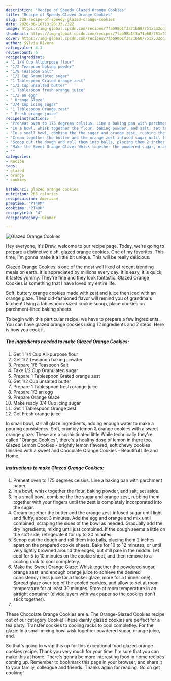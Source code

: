 ```yaml
---
description: "Recipe of Speedy Glazed Orange Cookies"
title: "Recipe of Speedy Glazed Orange Cookies"
slug: 328-recipe-of-speedy-glazed-orange-cookies
date: 2020-06-16T13:28:33.232Z
image: https://img-global.cpcdn.com/recipes/7fab98b1f3a71b68/751x532cq70/glazed-orange-cookies-recipe-main-photo.jpg
thumbnail: https://img-global.cpcdn.com/recipes/7fab98b1f3a71b68/751x532cq70/glazed-orange-cookies-recipe-main-photo.jpg
cover: https://img-global.cpcdn.com/recipes/7fab98b1f3a71b68/751x532cq70/glazed-orange-cookies-recipe-main-photo.jpg
author: Sylvia Rivera
ratingvalue: 4.3
reviewcount: 6
recipeingredient:
- "1 1/4 Cup Allpurpose flour"
- "1/2 Teaspoon baking powder"
- "1/8 Teaspoon Salt"
- "1/2 Cup Granulated sugar"
- "1 Tablespoon Grated orange zest"
- "1/2 Cup unsalted butter"
- "1 Tablespoon fresh orange juice"
- "1/2 an egg"
- " Orange Glaze"
- "3/4 Cup icing sugar"
- "1 Tablespoon Orange zest"
- " Fresh orange juice"
recipeinstructions:
- "Preheat oven to 175 degrees celsius. Line a baking pan with parchment paper."
- "In a bowl, whisk together the flour, baking powder, and salt; set aside."
- "In a small bowl, combine the the sugar and orange zest, rubbing them together with your fingers until the zest is completely incorporated into the sugar."
- "Cream together the butter and the orange zest-infused sugar until light and fluffy, about 3 minutes. Add the egg and orange and mix until combined, scraping the sides of the bowl as needed. Gradually add the dry ingredients, mixing until just combined. If the dough seems a little on the soft side, refrigerate it for up to 30 minutes."
- "Scoop out the dough and roll them into balls, placing them 2 inches apart on the prepared cookie sheets. Bake for 10 to 12 minutes, or until very lightly browned around the edges, but still pale in the middle. Let cool for 5 to 10 minutes on the cookie sheet, and then remove to a cooling rack to cool completely."
- "Make the Sweet Orange Glaze: Whisk together the powdered sugar, orange zest, and enough orange juice to achieve the desired consistency (less juice for a thicker glaze, more for a thinner one). Spread glaze over top of the cooled cookies, and allow to set at room temperature for at least 30 minutes. Store at room temperature in an airtight container (divide layers with wax paper so the cookies don&#39;t stick together)."
- ""
categories:
- Recipe
tags:
- glazed
- orange
- cookies

katakunci: glazed orange cookies 
nutrition: 265 calories
recipecuisine: American
preptime: "PT40M"
cooktime: "PT49M"
recipeyield: "4"
recipecategory: Dinner

---
```



![Glazed Orange Cookies](https://img-global.cpcdn.com/recipes/7fab98b1f3a71b68/751x532cq70/glazed-orange-cookies-recipe-main-photo.jpg)

Hey everyone, it's Drew, welcome to our recipe page. Today, we're going to prepare a distinctive dish, glazed orange cookies. One of my favorites. This time, I'm gonna make it a little bit unique. This will be really delicious.

Glazed Orange Cookies is one of the most well liked of recent trending meals on earth. It is appreciated by millions every day. It is easy, it is quick, it tastes yummy. They're fine and they look fantastic. Glazed Orange Cookies is something that I have loved my entire life.

Soft, buttery orange cookies made with zest and juice then iced with an orange glaze. Their old-fashioned flavor will remind you of grandma&#39;s kitchen! Using a tablespoon-sized cookie scoop, place cookies on parchment-lined baking sheets.


To begin with this particular recipe, we have to prepare a few ingredients. You can have glazed orange cookies using 12 ingredients and 7 steps. Here is how you cook it.

<!--inarticleads1-->

##### The ingredients needed to make Glazed Orange Cookies:

1. Get 1 1/4 Cup All-purpose flour
1. Get 1/2 Teaspoon baking powder
1. Prepare 1/8 Teaspoon Salt
1. Take 1/2 Cup Granulated sugar
1. Prepare 1 Tablespoon Grated orange zest
1. Get 1/2 Cup unsalted butter
1. Prepare 1 Tablespoon fresh orange juice
1. Prepare 1/2 an egg
1. Prepare  Orange Glaze
1. Make ready 3/4 Cup icing sugar
1. Get 1 Tablespoon Orange zest
1. Get  Fresh orange juice


In small bowl, stir all glaze ingredients, adding enough water to make a pouring consistency. Soft, crumbly lemon &amp; orange cookies with a sweet orange glaze. These are a sophisticated little While technically they&#39;re called &#34;Orange Cookies&#34;, there&#39;s a healthy dose of lemon in there too. Glazed Lemon Cookies - brightly lemon flavored, soft chewy cookies finished with a sweet and Chocolate Orange Cookies - Beautiful Life and Home. 

<!--inarticleads2-->

##### Instructions to make Glazed Orange Cookies:

1. Preheat oven to 175 degrees celsius. Line a baking pan with parchment paper.
1. In a bowl, whisk together the flour, baking powder, and salt; set aside.
1. In a small bowl, combine the the sugar and orange zest, rubbing them together with your fingers until the zest is completely incorporated into the sugar.
1. Cream together the butter and the orange zest-infused sugar until light and fluffy, about 3 minutes. Add the egg and orange and mix until combined, scraping the sides of the bowl as needed. Gradually add the dry ingredients, mixing until just combined. If the dough seems a little on the soft side, refrigerate it for up to 30 minutes.
1. Scoop out the dough and roll them into balls, placing them 2 inches apart on the prepared cookie sheets. Bake for 10 to 12 minutes, or until very lightly browned around the edges, but still pale in the middle. Let cool for 5 to 10 minutes on the cookie sheet, and then remove to a cooling rack to cool completely.
1. Make the Sweet Orange Glaze: Whisk together the powdered sugar, orange zest, and enough orange juice to achieve the desired consistency (less juice for a thicker glaze, more for a thinner one). Spread glaze over top of the cooled cookies, and allow to set at room temperature for at least 30 minutes. Store at room temperature in an airtight container (divide layers with wax paper so the cookies don&#39;t stick together).
1. 


These Chocolate Orange Cookies are a. The Orange-Glazed Cookies recipe out of our category Cookie! These dainty glazed cookies are perfect for a tea party. Transfer cookies to cooling racks to cool completley. For the glaze: In a small mixing bowl wisk together powdered sugar, orange juice, and. 

So that's going to wrap this up for this exceptional food glazed orange cookies recipe. Thank you very much for your time. I'm sure that you can make this at home. There's gonna be more interesting food in home recipes coming up. Remember to bookmark this page in your browser, and share it to your family, colleague and friends. Thanks again for reading. Go on get cooking!

